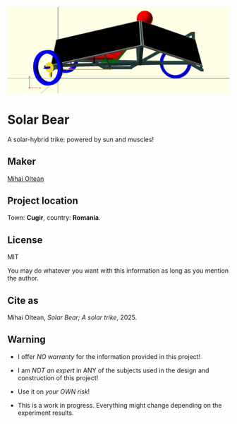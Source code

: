 ![solar-bear](https://github.com/Solar-B/.github/raw/main/profile/solar_b.png)

# Solar Bear

A solar-hybrid trike: powered by sun and muscles!

## Maker

[Mihai Oltean](https://mihaioltean.github.io)

## Project location

Town: **Cugir**, country: **Romania**.

## License

MIT

You may do whatever you want with this information as long as you mention the author.

## Cite as

Mihai Oltean, *Solar Bear; A solar trike*, 2025.

## Warning

- I offer *NO warranty* for the information provided in this project!

- I am *NOT an expert* in ANY of the subjects used in the design and construction of this project! 

- Use it on *your OWN risk*!

- This is a work in progress. Everything might change depending on the experiment results.
